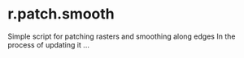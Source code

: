 # r.patch.smooth
Simple script for patching rasters and smoothing along edges
In the process of updating it ...
